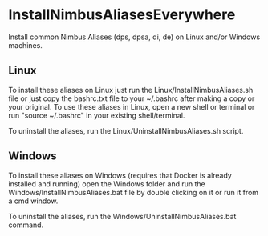 # InstallNimbusAliasesEverywhere
Install common Nimbus Aliases (dps, dpsa, di, de) on Linux and/or Windows machines.

## Linux

To install these aliases on Linux just run the Linux/InstallNimbusAliases.sh file or just copy the bashrc.txt file to your ~/.bashrc after making a copy or your original.
To use these aliases in Linux, open a new shell or terminal or run "source ~/.bashrc" in your existing shell/terminal.

To uninstall the aliases, run the Linux/UninstallNimbusAliases.sh script. 

## Windows

To install these aliases on Windows (requires that Docker is already installed and running) open the Windows folder and  run the Windows/InstallNimbusAliases.bat file by double clicking on it or run it from a cmd window.

To uninstall the aliases, run the Windows/UninstallNimbusAliases.bat command.
